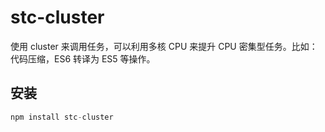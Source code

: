 # stc-cluster

使用 cluster 来调用任务，可以利用多核 CPU 来提升 CPU 密集型任务。比如：代码压缩，ES6 转译为 ES5 等操作。

## 安装

```js
npm install stc-cluster
```

